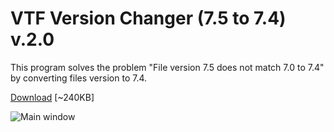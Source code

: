 # VTF Version Changer (7.5 to 7.4) v.2.0
This program solves the problem "File version 7.5 does not match 7.0 to 7.4" by converting files version to 7.4.

[Download](https://github.com/antimYT/VTF-Version-Changer-7.5-to-7.4/releases) [~240KB]

![Main window](https://raw.githubusercontent.com/antimYT/VTF-Version-Changer-7.5-to-7.4/master/preview.png)
